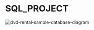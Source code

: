 # SQL_PROJECT
![dvd-rental-sample-database-diagram](https://github.com/shruthits02/SQL_PROJECT/assets/147556178/71afa2ec-fe49-429b-b495-3ddcfef40a9e)




